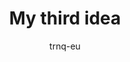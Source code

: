 ---
layout: ../../layouts/markdownPostLayout.astro
title: 'My third idea'
pubDate: 2025-09-17
description: 'just an idea'
author: 'trnq-eu'
tags: ['ideas', 'learning']
---